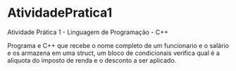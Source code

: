 # AtividadePratica1
Atividade Prática 1 - Linguagem de Programação - C++ 

Programa e C++ que recebe o nome completo de um funcionario e o salário e os armazena em uma struct,
um bloco de condicionais verifica qual é a aliquota do imposto de renda e o desconto a ser aplicado.
